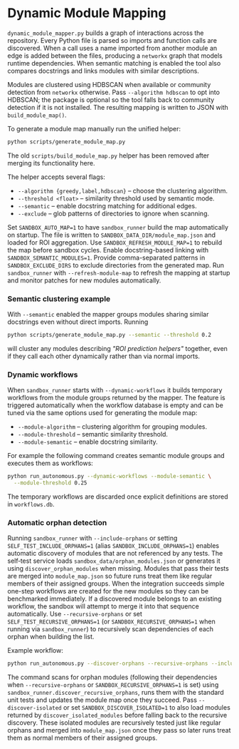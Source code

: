 # Dynamic Module Mapping

`dynamic_module_mapper.py` builds a graph of interactions across the repository.
Every Python file is parsed so imports and function calls are discovered. When a
call uses a name imported from another module an edge is added between the
files, producing a `networkx` graph that models runtime dependencies. When
semantic matching is enabled the tool also compares docstrings and links modules
with similar descriptions.

Modules are clustered using HDBSCAN when available or community detection from
`networkx` otherwise. Pass `--algorithm hdbscan` to opt into HDBSCAN; the
package is optional so the tool falls back to community detection if it is not
installed. The resulting mapping is written to JSON with `build_module_map()`.

To generate a module map manually run the unified helper:

```bash
python scripts/generate_module_map.py
```

The old `scripts/build_module_map.py` helper has been removed after merging
its functionality here.

The helper accepts several flags:

- `--algorithm {greedy,label,hdbscan}` – choose the clustering algorithm.
- `--threshold <float>` – similarity threshold used by semantic mode.
- `--semantic` – enable docstring matching for additional edges.
- `--exclude` – glob patterns of directories to ignore when scanning.

Set `SANDBOX_AUTO_MAP=1` to have `sandbox_runner` build the map
automatically on startup. The file is written to
`SANDBOX_DATA_DIR/module_map.json` and loaded for ROI aggregation. Use
`SANDBOX_REFRESH_MODULE_MAP=1` to rebuild the map before sandbox cycles.
Enable docstring-based linking with `SANDBOX_SEMANTIC_MODULES=1`.
Provide comma-separated patterns in `SANDBOX_EXCLUDE_DIRS` to exclude
directories from the generated map.
Run `sandbox_runner` with `--refresh-module-map` to refresh the mapping at
startup and monitor patches for new modules automatically.

### Semantic clustering example

With `--semantic` enabled the mapper groups modules sharing similar docstrings
even without direct imports. Running

```bash
python scripts/generate_module_map.py --semantic --threshold 0.2
```

will cluster any modules describing *"ROI prediction helpers"* together, even
if they call each other dynamically rather than via normal imports.

### Dynamic workflows

When `sandbox_runner` starts with `--dynamic-workflows` it builds
temporary workflows from the module groups returned by the mapper. The
feature is triggered automatically when the workflow database is empty
and can be tuned via the same options used for generating the module
map:

- `--module-algorithm` – clustering algorithm for grouping modules.
- `--module-threshold` – semantic similarity threshold.
- `--module-semantic` – enable docstring similarity.

For example the following command creates semantic module groups and
executes them as workflows:

```bash
python run_autonomous.py --dynamic-workflows --module-semantic \
  --module-threshold 0.25
```

The temporary workflows are discarded once explicit definitions are
stored in `workflows.db`.

### Automatic orphan detection

Running `sandbox_runner` with `--include-orphans` or setting
`SELF_TEST_INCLUDE_ORPHANS=1` (alias `SANDBOX_INCLUDE_ORPHANS=1`) enables automatic discovery of modules that are not
referenced by any tests. The self‑test service loads
`sandbox_data/orphan_modules.json` or generates it using
`discover_orphan_modules` when missing. Modules that pass their tests are
merged into `module_map.json` so future runs treat them like regular members of
their assigned groups. When the integration succeeds simple one-step workflows
are created for the new modules so they can be benchmarked immediately.
If a discovered module belongs to an existing workflow, the sandbox will attempt to merge it into that sequence automatically.
Use `--recursive-orphans` or set `SELF_TEST_RECURSIVE_ORPHANS=1` (or `SANDBOX_RECURSIVE_ORPHANS=1` when running via `sandbox_runner`) to recursively scan
dependencies of each orphan when building the list.

Example workflow:

```bash
python run_autonomous.py --discover-orphans --recursive-orphans --include-orphans
```

The command scans for orphan modules (following their dependencies when
`--recursive-orphans` or `SANDBOX_RECURSIVE_ORPHANS=1` is set) using
`sandbox_runner.discover_recursive_orphans`, runs them with the standard unit
tests and updates the module map once they succeed.
Pass `--discover-isolated` or set `SANDBOX_DISCOVER_ISOLATED=1` to also load
modules returned by `discover_isolated_modules` before falling back to the
recursive discovery. These isolated modules are recursively tested just like
regular orphans and merged into `module_map.json` once they pass so later runs
treat them as normal members of their assigned groups.

